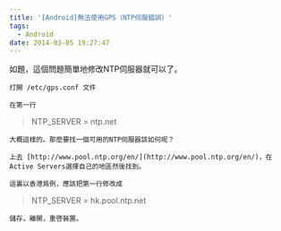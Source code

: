 ```yaml
---
title: '[Android]無法使用GPS（NTP伺服錯誤）'
tags:
  - Android
date: 2014-03-05 19:27:47
---
```


如題，這個問題簡單地修改NTP伺服器就可以了。

	打開 /etc/gps.conf 文件

	在第一行

> NTP_SERVER = ntp.net

	大概這樣的。那麼要找一個可用的NTP伺服器該如何呢？

	上去 [http://www.pool.ntp.org/en/](http://www.pool.ntp.org/en/)，在Active Servers選擇自己的地區然後找到。

	這裏以香港爲例，應該把第一行修改成

> NTP_SERVER = hk.pool.ntp.net

	儲存，離開，重啓裝置。